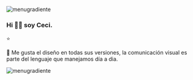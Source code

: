 
![menugradiente](https://user-images.githubusercontent.com/91616144/158722142-bda1de5d-9481-4d7c-838c-95e1d658e89c.png)
### Hi 👋🏼 soy Ceci.

⭐

🤍 Me gusta el diseño en todas sus versiones, la comunicación visual es parte del lenguaje que manejamos día a dia.


![menugradiente](https://user-images.githubusercontent.com/91616144/158722142-bda1de5d-9481-4d7c-838c-95e1d658e89c.png)


